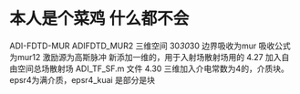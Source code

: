 # 本人是个菜鸡 什么都不会
ADI-FDTD-MUR
ADIFDTD_MUR2 三维空间 30*30*30 边界吸收为mur 吸收公式为mur12 激励源为高斯脉冲
新添加一维的，用于入射场散射场用的
4.27 加入自由空间总场散射场 ADI_TF_SF.m 文件
4.30 三维加入介电常数为4的，介质块。epsr4为满介质，epsr4_kuai 是部分是块
